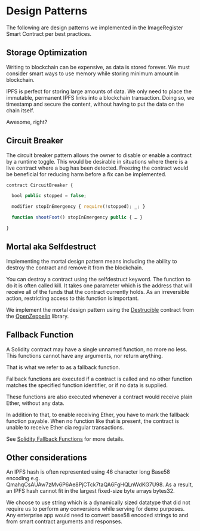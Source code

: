 # Design Patterns

The following are design patterns we implemented in the ImageRegister Smart Contract per best practices.

## Storage Optimization

Writing to blockchain can be expensive, as data is stored forever. We must consider smart ways to use memory while storing minimum amount in blockchain.

IPFS is perfect for storing large amounts of data. We only need to place the immutable, permanent IPFS links into a blockchain transaction. Doing so, we timestamp and secure the content, without having to put the data on the chain itself. 

Awesome, right?

## Circuit Breaker

The circuit breaker pattern allows the owner to disable or enable a contract by a runtime toggle. This would be desirable in situations where there is a live contract where a bug has been detected. Freezing the contract would be beneficial for reducing harm before a fix can be implemented.

```javascript
contract CircuitBreaker {

  bool public stopped = false;

  modifier stopInEmergency { require(!stopped); _; }

  function shootFoot() stopInEmergency public { … }

}
```

## Mortal aka Selfdestruct

Implementing the mortal design pattern means including the ability to destroy the contract and remove it from the blockchain.

You can destroy a contract using the selfdestruct keyword. The function to do it is often called kill. It takes one parameter which is the address that will receive all of the funds that the contract currently holds. As an irreversible action, restricting access to this function is important.

We implement the mortal design pattern using the [Destrucible](https://openzeppelin.org/api/docs/lifecycle_Destructible.html) contract from the [OpenZeppelin](https://openzeppelin.org/) library.

## Fallback Function

A Solidity contract may have a single unnamed function, no more no less. This functions cannot have any arguments, nor return anything.

That is what we refer to as a fallback function.

Fallback functions are executed if a contract is called and no other function matches the specified function identifier, or if no data is supplied.

These functions are also executed whenever a contract would receive plain Ether, without any data.

In addition to that, to enable receiving Ether, you have to mark the fallback function payable. When no function like that is present, the contract is unable to receive Ether cia regular transactions.

See [Solidity Fallback Functions](https://www.bitdegree.org/learn/solidity-fallback-functions/) for more details.

## Other considerations
An IPFS hash is often represented using 46 character long Base58 encoding e.g. QmahqCsAUAw7zMv6P6Ae8PjCTck7taQA6FgHQLnWdKG7U98. As a result, an IPFS hash cannot fit in the largest fixed-size byte arrays bytes32.

We choose to use string which is a dynamically sized datatype that did not require us to perform any conversions while serving for demo purposes. Any enterprise app would need to convert base58 encoded strings to and from smart contract arguments and responses.
